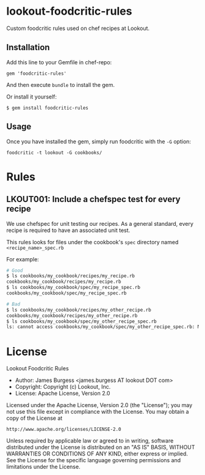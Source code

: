 # lookout-foodcritic-rules

Custom foodcritic rules used on chef recipes at Lookout.

## Installation

Add this line to your Gemfile in chef-repo:

    gem 'foodcritic-rules'

And then execute `bundle` to install the gem.

Or install it yourself:

    $ gem install foodcritic-rules

## Usage

Once you have installed the gem, simply run foodcritic with the `-G` option:

    foodcritic -t lookout -G cookbooks/

# Rules

## LKOUT001: Include a chefspec test for every recipe

We use chefspec for unit testing our recipes.  As a general standard, every
recipe is required to have an associated unit test.

This rules looks for files under the cookbook's `spec` directory named
`<recipe_name>_spec.rb`

For example:

```bash
# Good
$ ls cookbooks/my_cookbook/recipes/my_recipe.rb 
cookbooks/my_cookbook/recipes/my_recipe.rb
$ ls cookbooks/my_cookbook/spec/my_recipe_spec.rb 
cookbooks/my_cookbook/spec/my_recipe_spec.rb

# Bad
$ ls cookbooks/my_cookbook/recipes/my_other_recipe.rb 
cookbooks/my_cookbook/recipes/my_other_recipe.rb
$ ls cookbooks/my_cookbook/spec/my_other_recipe_spec.rb 
ls: cannot access cookbooks/my_cookbook/spec/my_other_recipe_spec.rb: No such file or directory
```

# License

Lookout Foodcritic Rules

* Author: James Burgess <james.burgess AT lookout DOT com>
* Copyright: Copyright (c) Lookout, Inc.
* License: Apache License, Version 2.0

Licensed under the Apache License, Version 2.0 (the "License");
you may not use this file except in compliance with the License.
You may obtain a copy of the License at

    http://www.apache.org/licenses/LICENSE-2.0

Unless required by applicable law or agreed to in writing, software
distributed under the License is distributed on an "AS IS" BASIS,
WITHOUT WARRANTIES OR CONDITIONS OF ANY KIND, either express or implied.
See the License for the specific language governing permissions and
limitations under the License.
